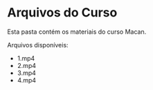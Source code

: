 # Arquivos do Curso

Esta pasta contém os materiais do curso Macan.

Arquivos disponíveis:
- 1.mp4
- 2.mp4
- 3.mp4
- 4.mp4